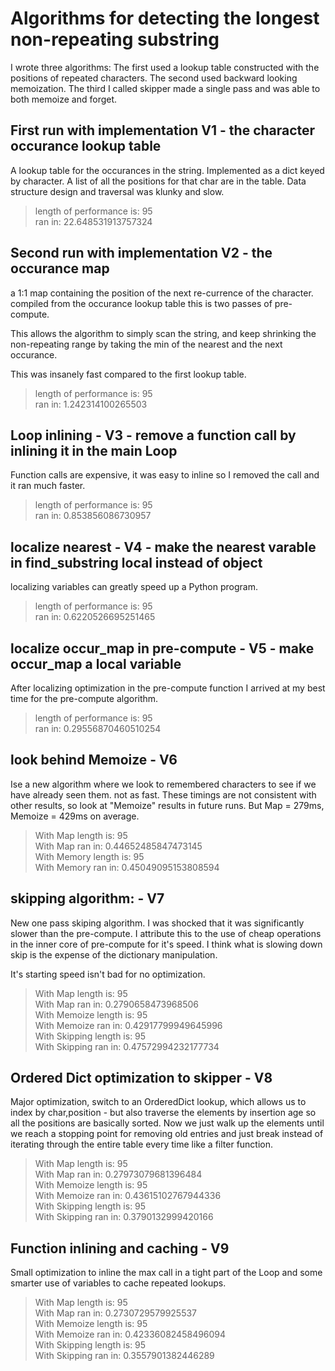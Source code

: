 # Algorithms for detecting the longest non-repeating substring

I wrote three algorithms: The first used a lookup table constructed with the
positions of repeated characters. The second used backward looking memoization.
The third I called skipper made a single pass and was able to both memoize
and forget.

## First run with implementation V1 - the character occurance lookup table

A lookup table for the occurances in the string. Implemented as a dict keyed
by character. A list of all the positions for that char are in the table. Data
structure design and traversal was klunky and slow.

>length of performance is: 95  
> ran in: 22.648531913757324  

## Second run with implementation V2 - the occurance map

a 1:1 map containing the position of the next re-currence of the character. compiled from the
occurance lookup table this is two passes of pre-compute.

This allows the algorithm to simply scan the string, and keep shrinking the
non-repeating range by taking the min of the nearest and the next occurance.

This was insanely fast compared to the first lookup table.

> length of performance is: 95  
> ran in: 1.242314100265503  

## Loop inlining - V3 - remove a function call by inlining it in the main Loop

Function calls are expensive, it was easy to inline so I removed the call
and it ran much faster.

> length of performance is: 95  
> ran in: 0.853856086730957  

## localize nearest - V4 - make the nearest varable in find_substring local instead of object

localizing variables can greatly speed up a Python program.

> length of performance is: 95  
>  ran in: 0.6220526695251465  

## localize occur_map in pre-compute - V5 - make occur_map a local variable


After localizing optimization in the pre-compute function I arrived at my
best time for the pre-compute algorithm.

> length of performance is: 95  
> ran in: 0.29556870460510254  

## look behind Memoize - V6

Ise a new algorithm where we look to remembered characters to see if we have already seen them. not as fast. These timings are not consistent with other results, so look at "Memoize" results in future
runs. But Map = 279ms, Memoize = 429ms on average.

> With Map length is: 95  
>  With Map ran in: 0.44652485847473145  
>  With Memory length is: 95  
>  With Memory ran in: 0.45049095153808594  

##  skipping algorithm: - V7

New one pass skiping algorithm. I was shocked that it was significantly slower
than the pre-compute. I attribute this to the use of cheap operations in the inner
core of pre-compute for it's speed. I think what is slowing down skip is
the expense of the dictionary manipulation.

It's starting speed isn't bad for no optimization.

> With Map length is: 95  
> With Map ran in: 0.2790658473968506  
> With Memoize length is: 95  
> With Memoize ran in: 0.42917799949645996  
> With Skipping length is: 95  
> With Skipping ran in: 0.47572994232177734  

## Ordered Dict optimization to skipper - V8

Major optimization, switch to an OrderedDict lookup, which allows us to
index by char,position - but also traverse the elements by insertion age
so all the positions are basically sorted. Now we just walk up the elements
until we reach a stopping point for removing old entries and just break instead of
iterating through the entire table every time like a filter function.

> With Map length is: 95  
> With Map ran in: 0.27973079681396484  
> With Memoize length is: 95  
> With Memoize ran in: 0.43615102767944336  
> With Skipping length is: 95  
> With Skipping ran in: 0.3790132999420166  

## Function inlining and caching - V9

Small optimization to inline the max call in a tight part of the Loop
and some smarter use of variables to cache repeated lookups.

> With Map length is: 95  
> With Map ran in: 0.2730729579925537  
> With Memoize length is: 95  
> With Memoize ran in: 0.42336082458496094  
> With Skipping length is: 95  
> With Skipping ran in: 0.3557901382446289  
